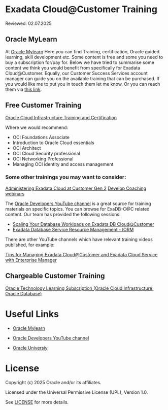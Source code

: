 # Exadata Cloud@Customer Training

Reviewed: 02.07.2025

## Oracle MyLearn
At [Oracle Mylearn](https://www.oracle.com/uk/education/training/) Here you can find Training, certification, Oracle guided learning, skill development etc. Some content is free and some you need to buy a subscription for/pay for. Below we have tried to summarise some content we think you would benefit from specifically for Exadata Cloud@Customer.
Equally, our Customer Success Services account manager can guide you on the available training that can be purchased. If you would like me to put you in touch them let me know. Or you can reach them via [this link](https://www.oracle.com/uk/education/contact-form.html).

## Free Customer Training

[Oracle Cloud Infrastructure Training and Certification](https://www.oracle.com/uk/education/training/oracle-cloud-infrastructure/)

Where we would recommend:

* OCI Foundations Associate
* Introduction to Oracle Cloud essentials
* OCI Architect
* OCI Cloud Security professional
* OCI Networking Professional
* Managing OCI identity and access management

### Some other trainings you may want to consider:
[Administering Exadata Cloud at Customer Gen 2](https://education.oracle.com/administering-exadata-cloud-at-customer-gen-2/courP_110895624)
[Develop Coaching webinars](https://www.oracle.com/developer/events/)

The [Oracle Developers YouTube channel](https://www.youtube.com/@oracledevs) is a great source for training materials on specific topics. You can browse for ExaDB-C@C related content. Our team has provided the following sessions:
* [Scaling Your Database Workloads on Exadata DB Cloud@Customer](https://www.youtube.com/watch?v=PxscD5EedAQ)
* [Exadata Database Service Resource Management - IORM](https://www.youtube.com/watch?v=vXkWR6Uc0vM)

There are other YouTube channels which have relevant training videos published, for example:

[Tips for Managing Exadata Cloud@Customer and Exadata Cloud Service with Enterprise Manager](https://www.youtube.com/watch?v=L_kcLPZjlXg)

## Chargeable Customer Training
[Oracle Technology Learning Subscription (Oracle Cloud Infrastructure, Oracle Database)](https://shop.oracle.com/apex/f?p=DSTORE:PRODUCT::::6:P6_LPI,P6_PROD_HIER_ID:39173837313210910012927941,39203894217074790107465754)

# Useful Links

- [Oracle Mylearn](https://www.oracle.com/uk/education/training/)

- [Oracle Developers YouTube channel](https://www.youtube.com/@oracledevs)

- [Oracle Universiy](https://shop.oracle.com/apex/f?p=dstore:2:0::NO:RIR,2:PROD_HIER_ID:38022788136100320034918191)

# License

Copyright (c) 2025 Oracle and/or its affiliates.

Licensed under the Universal Permissive License (UPL), Version 1.0.

See [LICENSE](https://github.com/oracle-devrel/technology-engineering/blob/main/LICENSE) for more details.
